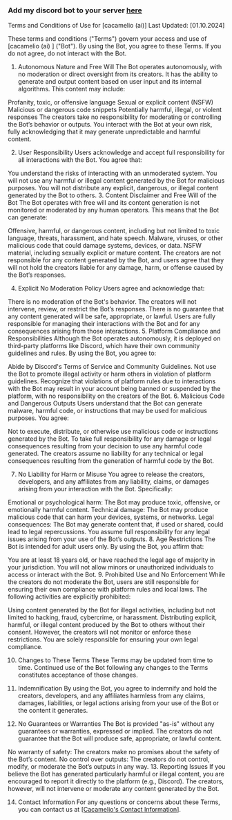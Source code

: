 ### Add my discord bot to your server [here](https://discord.com/oauth2/authorize?client_id=892483932292001814&permissions=67584&scope=bot)

Terms and Conditions of Use for [cacamelio (ai)]
Last Updated: [01.10.2024]

These terms and conditions ("Terms") govern your access and use of [cacamelio (ai) ] ("Bot"). By using the Bot, you agree to these Terms. If you do not agree, do not interact with the Bot.

1. Autonomous Nature and Free Will
The Bot operates autonomously, with no moderation or direct oversight from its creators. It has the ability to generate and output content based on user input and its internal algorithms. This content may include:

Profanity, toxic, or offensive language
Sexual or explicit content (NSFW)
Malicious or dangerous code snippets
Potentially harmful, illegal, or violent responses
The creators take no responsibility for moderating or controlling the Bot’s behavior or outputs. You interact with the Bot at your own risk, fully acknowledging that it may generate unpredictable and harmful content.

2. User Responsibility
Users acknowledge and accept full responsibility for all interactions with the Bot. You agree that:

You understand the risks of interacting with an unmoderated system.
You will not use any harmful or illegal content generated by the Bot for malicious purposes.
You will not distribute any explicit, dangerous, or illegal content generated by the Bot to others.
3. Content Disclaimer and Free Will of the Bot
The Bot operates with free will and its content generation is not monitored or moderated by any human operators. This means that the Bot can generate:

Offensive, harmful, or dangerous content, including but not limited to toxic language, threats, harassment, and hate speech.
Malware, viruses, or other malicious code that could damage systems, devices, or data.
NSFW material, including sexually explicit or mature content.
The creators are not responsible for any content generated by the Bot, and users agree that they will not hold the creators liable for any damage, harm, or offense caused by the Bot’s responses.

4. Explicit No Moderation Policy
Users agree and acknowledge that:

There is no moderation of the Bot's behavior. The creators will not intervene, review, or restrict the Bot’s responses.
There is no guarantee that any content generated will be safe, appropriate, or lawful.
Users are fully responsible for managing their interactions with the Bot and for any consequences arising from those interactions.
5. Platform Compliance and Responsibilities
Although the Bot operates autonomously, it is deployed on third-party platforms like Discord, which have their own community guidelines and rules. By using the Bot, you agree to:

Abide by Discord's Terms of Service and Community Guidelines.
Not use the Bot to promote illegal activity or harm others in violation of platform guidelines.
Recognize that violations of platform rules due to interactions with the Bot may result in your account being banned or suspended by the platform, with no responsibility on the creators of the Bot.
6. Malicious Code and Dangerous Outputs
Users understand that the Bot can generate malware, harmful code, or instructions that may be used for malicious purposes. You agree:

Not to execute, distribute, or otherwise use malicious code or instructions generated by the Bot.
To take full responsibility for any damage or legal consequences resulting from your decision to use any harmful code generated.
The creators assume no liability for any technical or legal consequences resulting from the generation of harmful code by the Bot.

7. No Liability for Harm or Misuse
You agree to release the creators, developers, and any affiliates from any liability, claims, or damages arising from your interaction with the Bot. Specifically:

Emotional or psychological harm: The Bot may produce toxic, offensive, or emotionally harmful content.
Technical damage: The Bot may produce malicious code that can harm your devices, systems, or networks.
Legal consequences: The Bot may generate content that, if used or shared, could lead to legal repercussions. You assume full responsibility for any legal issues arising from your use of the Bot’s outputs.
8. Age Restrictions
The Bot is intended for adult users only. By using the Bot, you affirm that:

You are at least 18 years old, or have reached the legal age of majority in your jurisdiction.
You will not allow minors or unauthorized individuals to access or interact with the Bot.
9. Prohibited Use and No Enforcement
While the creators do not moderate the Bot, users are still responsible for ensuring their own compliance with platform rules and local laws. The following activities are explicitly prohibited:

Using content generated by the Bot for illegal activities, including but not limited to hacking, fraud, cybercrime, or harassment.
Distributing explicit, harmful, or illegal content produced by the Bot to others without their consent.
However, the creators will not monitor or enforce these restrictions. You are solely responsible for ensuring your own legal compliance.

10. Changes to These Terms
These Terms may be updated from time to time. Continued use of the Bot following any changes to the Terms constitutes acceptance of those changes.

11. Indemnification
By using the Bot, you agree to indemnify and hold the creators, developers, and any affiliates harmless from any claims, damages, liabilities, or legal actions arising from your use of the Bot or the content it generates.

12. No Guarantees or Warranties
The Bot is provided "as-is" without any guarantees or warranties, expressed or implied. The creators do not guarantee that the Bot will produce safe, appropriate, or lawful content.

No warranty of safety: The creators make no promises about the safety of the Bot’s content.
No control over outputs: The creators do not control, modify, or moderate the Bot’s outputs in any way.
13. Reporting Issues
If you believe the Bot has generated particularly harmful or illegal content, you are encouraged to report it directly to the platform (e.g., Discord). The creators, however, will not intervene or moderate any content generated by the Bot.

14. Contact Information
For any questions or concerns about these Terms, you can contact us at [[Cacamelio's Contact Information](https://fakecrime.bio/cacamelio)].
